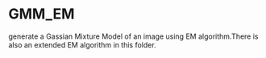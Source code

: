 # GMM_EM
generate a Gassian Mixture Model of an image using EM algorithm.There is also an extended EM algorithm in this folder.
